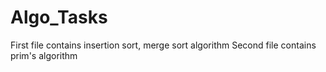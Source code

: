 # Algo_Tasks
First file contains insertion sort, merge sort algorithm
Second file contains prim's algorithm 
